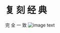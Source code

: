 # 复 刻 经 典
完  全  一  致
![image text](https://github.com/137900114/tony-render-pipeline/tree/master/RP/RenderPics/sphere.png)
